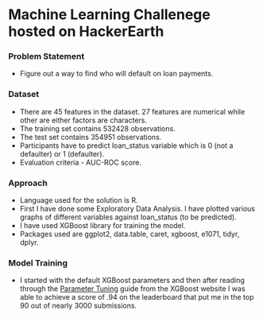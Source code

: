 # Machine Learning Challenege hosted on HackerEarth

### Problem Statement
- Figure out a way to find who will default on loan payments.

### Dataset 
- There are 45 features in the dataset. 27 features are numerical while other are either factors are characters.
- The training set contains 532428 observations. 
- The test set contains 354951 observations.
- Participants have to predict loan_status variable which is 0 (not a defaulter) or 1 (defaulter).
- Evaluation criteria - AUC-ROC score.

### Approach
 - Language used for the solution is R.
  - First I have done some Exploratory Data Analysis. I have plotted various graphs of different variables against loan_status (to be predicted).
  - I have used XGBoost library for training the model.
  - Packages used are ggplot2, data.table, caret, xgboost, e1071, tidyr, dplyr.

### Model Training
 - I started with the default XGBoost parameters and then after reading through the [Parameter Tuning](http://xgboost.readthedocs.io/en/latest/how_to/param_tuning.html) guide from the XGBoost website I was able to achieve a score of .94 on the leaderboard that put me in the top 90 out of nearly 3000 submissions.
